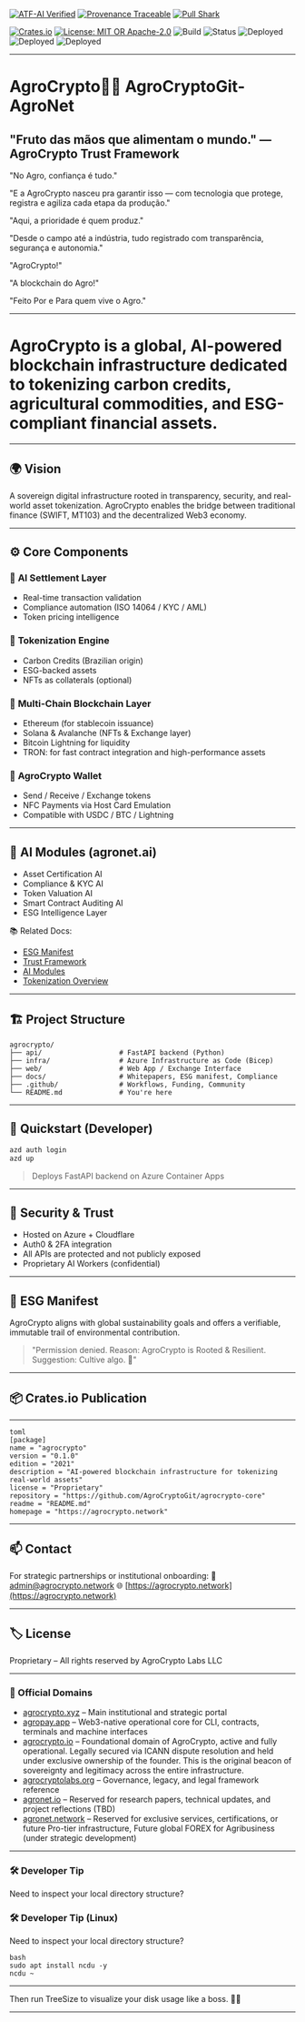 [![ATF-AI Verified](https://img.shields.io/badge/ATF--AI-VERIFIED-2ea44f?style=for-the-badge&logo=vercel)](https://github.com/agronetlabs/AgroPay/blob/main/docs/agropay-core-attestation.md)
[![Provenance Traceable](https://img.shields.io/badge/PROVENANCE-SIGNED-0f9d58?style=for-the-badge&logo=oci)](https://github.com/agronetlabs/AgroPay/blob/main/docs/agropay-core-attestation.md)
[![Pull Shark](https://img.shields.io/badge/PULL--SHARK-ACTIVE-0066ff?style=for-the-badge&logo=github)](https://github.com/agronetlabs/AgroPay)

[![Crates.io](https://img.shields.io/crates/v/agrocrypto-core.svg)](https://crates.io/crates/agrocrypto-core)
[![License: MIT OR Apache-2.0](https://img.shields.io/crates/l/agrocrypto-core)](https://opensource.org/licenses)
![Build](https://img.shields.io/badge/build-passing-brightgreen)
![Status](https://img.shields.io/badge/project-Verified%20Blockchain%20Infra-orange)
![Deployed](https://img.shields.io/badge/deployed-AWS-blue)
![Deployed](https://img.shields.io/badge/deployed-Cloudflare-orange)
![Deployed](https://img.shields.io/badge/deployed-OpenAI-black)

---

# AgroCrypto🌾💠 AgroCryptoGit-AgroNet

## "Fruto das mãos que alimentam o mundo." — AgroCrypto Trust Framework

"No Agro, confiança é tudo."

"E a AgroCrypto nasceu pra garantir isso — com tecnologia que protege, registra e agiliza cada etapa da produção."

"Aqui, a prioridade é quem produz."

"Desde o campo até a indústria, tudo registrado com transparência, segurança e autonomia."

"AgroCrypto!"

"A blockchain do Agro!"

"Feito Por e Para quem vive o Agro."

---


# AgroCrypto is a global, AI-powered blockchain infrastructure dedicated to tokenizing carbon credits, agricultural commodities, and ESG-compliant financial assets.

---

## 🌍 Vision
A sovereign digital infrastructure rooted in transparency, security, and real-world asset tokenization. AgroCrypto enables the bridge between traditional finance (SWIFT, MT103) and the decentralized Web3 economy.

---

## ⚙️ Core Components

### 🔹 **AI Settlement Layer**
- Real-time transaction validation
- Compliance automation (ISO 14064 / KYC / AML)
- Token pricing intelligence

### 🔹 **Tokenization Engine**
- Carbon Credits (Brazilian origin)
- ESG-backed assets
- NFTs as collaterals (optional)

### 🔹 **Multi-Chain Blockchain Layer**
- Ethereum (for stablecoin issuance)
- Solana & Avalanche (NFTs & Exchange layer)
- Bitcoin Lightning for liquidity
- TRON: for fast contract integration and high-performance assets

### 🔹 **AgroCrypto Wallet**
- Send / Receive / Exchange tokens
- NFC Payments via Host Card Emulation
- Compatible with USDC / BTC / Lightning

---

## 🧠 AI Modules (agronet.ai)
- Asset Certification AI
- Compliance & KYC AI
- Token Valuation AI
- Smart Contract Auditing AI
- ESG Intelligence Layer

📚 Related Docs:
- [ESG Manifest](docs/ESG_MANIFEST.md)
- [Trust Framework](docs/TRUST_FRAMEWORK.md)
- [AI Modules](docs/AI_MODULES.md)
- [Tokenization Overview](docs/TOKENIZATION_OVERVIEW.md)

---

## 🏗️ Project Structure
```
agrocrypto/
├── api/                   # FastAPI backend (Python)
├── infra/                 # Azure Infrastructure as Code (Bicep)
├── web/                   # Web App / Exchange Interface
├── docs/                  # Whitepapers, ESG manifest, Compliance
├── .github/               # Workflows, Funding, Community
└── README.md              # You're here
```

---

## 🚀 Quickstart (Developer)
```bash
azd auth login
azd up
```
> Deploys FastAPI backend on Azure Container Apps

---

## 🔐 Security & Trust
- Hosted on Azure + Cloudflare
- Auth0 & 2FA integration
- All APIs are protected and not publicly exposed
- Proprietary AI Workers (confidential)

---

## 📜 ESG Manifest
AgroCrypto aligns with global sustainability goals and offers a verifiable, immutable trail of environmental contribution.

> "Permission denied. Reason: AgroCrypto is Rooted & Resilient. Suggestion: Cultive algo. 🌽"

---

## 📦 Crates.io Publication

---

```
toml
[package]
name = "agrocrypto"
version = "0.1.0"
edition = "2021"
description = "AI-powered blockchain infrastructure for tokenizing real-world assets"
license = "Proprietary"
repository = "https://github.com/AgroCryptoGit/agrocrypto-core"
readme = "README.md"
homepage = "https://agrocrypto.network"
```

---

## 📫 Contact
For strategic partnerships or institutional onboarding:
📧 admin@agrocrypto.network
🌐 [https://agrocrypto.network](https://agrocrypto.network)

---

## 🏷️ License
Proprietary – All rights reserved by AgroCrypto Labs LLC

---

### 🔗 Official Domains

- [agrocrypto.xyz](https://agrocrypto.network) – Main institutional and strategic portal
- [agropay.app](https://agropay.app) – Web3-native operational core for CLI, contracts, terminals and machine interfaces
- [agrocrypto.io](https://agrocrypto.io) – Foundational domain of AgroCrypto, active and fully operational. Legally secured via ICANN dispute resolution and held under exclusive ownership of the founder. This is the original beacon of sovereignty and legitimacy across the entire infrastructure.
- [agrocryptolabs.org](https://agrocryptolabs.org) – Governance, legacy, and legal framework reference
- [agronet.io](https://agronet.io) – Reserved for research papers, technical updates, and project reflections (TBD)
- [agronet.network](https://agronet.network) – Reserved for exclusive services, certifications, or future Pro-tier infrastructure, Future global FOREX for Agribusiness (under strategic development)

---

### 🛠️ Developer Tip
Need to inspect your local directory structure?

### 🛠️ Developer Tip (Linux)
Need to inspect your local directory structure?

```
bash
sudo apt install ncdu -y
ncdu ~
```

---

Then run TreeSize to visualize your disk usage like a boss. 💼🌽

---
